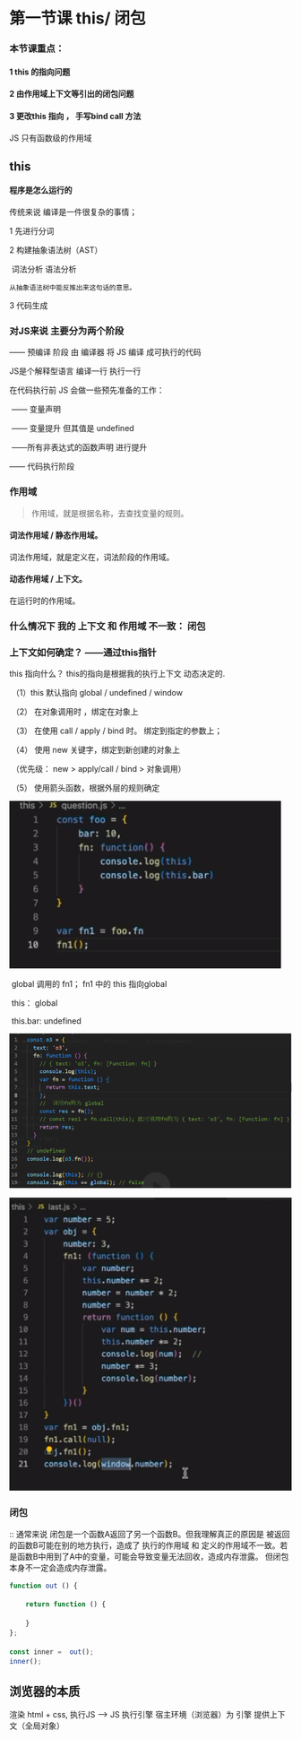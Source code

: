 # 第一节课 this/ 闭包

###  本节课重点：

####  1 this 的指向问题

#### 2 由作用域上下文等引出的闭包问题

#### 3 更改this 指向 ， 手写bind call 方法

JS 只有函数级的作用域



## this

#### 程序是怎么运行的

传统来说 编译是一件很复杂的事情；

1 先进行分词

2 构建抽象语法树（AST）

​	词法分析 语法分析

 	从抽象语法树中能反推出来这句话的意思。

3 代码生成

### 对JS来说 主要分为两个阶段

—— 预编译 阶段 由 编译器 将 JS  编译 成可执行的代码

JS是个解释型语言  编译一行 执行一行

在代码执行前  JS 会做一些预先准备的工作：

​	—— 变量声明 

​	—— 变量提升 但其值是 undefined

​	 ——所有非表达式的函数声明 进行提升

—— 代码执行阶段

### 作用域

> 作用域，就是根据名称，去查找变量的规则。

#### 词法作用域 / 静态作用域。

词法作用域，就是定义在，词法阶段的作用域。

#### 动态作用域 / 上下文。

在运行时的作用域。

### 什么情况下 我的 上下文 和 作用域 不一致： 闭包



###  上下文如何确定？ ——通过this指针

   this 指向什么？ this的指向是根据我的执行上下文 动态决定的.

​	（1）this 默认指向  global / undefined / window

​	（2） 在对象调用时 ，绑定在对象上

​	（3） 在使用 call / apply / bind 时。 绑定到指定的参数上；

​	（4） 使用 new 关键字，绑定到新创建的对象上

​	（优先级： new > apply/call / bind > 对象调用）

​	（5） 使用箭头函数，根据外层的规则确定

![1673420450630](assets/1673420450630.png)

​					global 调用的 fn1； fn1  中的 this 指向global 

​					this： global 

​					this.bar: undefined

![1673421701655](assets/1673421701655.png)

![1673424218118](assets/1673424218118.png)

### 闭包

::  通常来说 闭包是一个函数A返回了另一个函数B。但我理解真正的原因是 被返回的函数B可能在别的地方执行，造成了 执行的作用域 和 定义的作用域不一致。若是函数B中用到了A中的变量，可能会导致变量无法回收，造成内存泄露。 但闭包本身不一定会造成内存泄露。

```js
function out () {
    
    return function () {
        
    }
};

const inner =  out();
inner();
```



## 浏览器的本质 

渲染 html + css, 执行JS ——> JS 执行引擎 宿主环境（浏览器）为 引擎 提供上下文（全局对象） 











